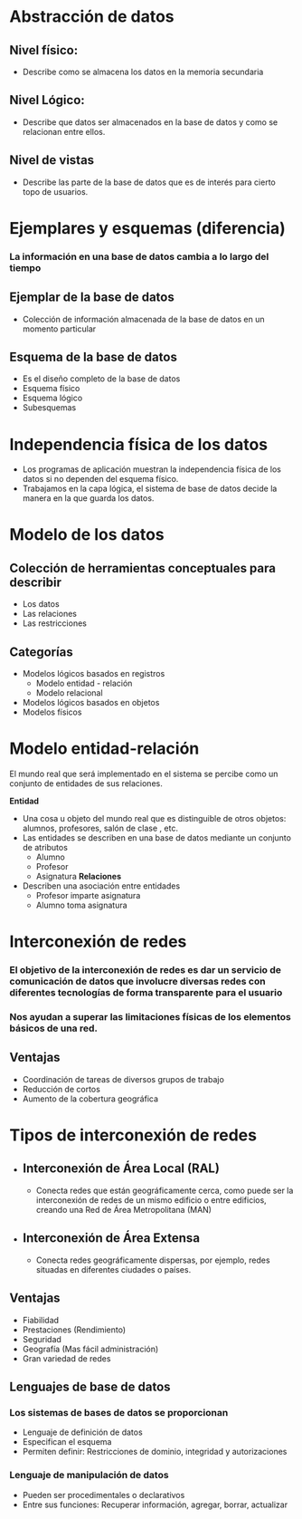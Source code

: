 
# Abstracción de datos

## Nivel físico:
- Describe como se almacena los datos en la memoria secundaria
## Nivel Lógico:
* Describe que datos ser almacenados en la base de datos y como se relacionan entre ellos.
## Nivel de vistas
* Describe las parte de la base de datos que es de interés para cierto topo de usuarios.

# Ejemplares y esquemas (diferencia)

### La información en una base de datos cambia a lo largo del tiempo

## Ejemplar de la base de datos
* Colección de información almacenada de la base de datos en un momento particular
## Esquema de la base de datos
* Es el diseño completo de la base de datos
* Esquema físico
* Esquema lógico
* Subesquemas

# Independencia física de los datos
* Los programas de aplicación muestran la independencia física de los datos si no dependen del esquema físico.
* Trabajamos en la capa lógica, el sistema de base de datos decide la manera en la que guarda los datos. 

# Modelo de los datos

## Colección de herramientas conceptuales para describir
* Los datos
* Las relaciones
* Las restricciones
## Categorías
* Modelos lógicos basados en registros
	* Modelo entidad - relación
	* Modelo relacional
* Modelos lógicos basados en objetos
* Modelos físicos


# Modelo entidad-relación

El mundo real que será implementado en el sistema se percibe como un conjunto de entidades de sus relaciones.

**Entidad** 
* Una cosa u objeto del mundo real que es distinguible de otros objetos: alumnos, profesores, salón de clase , etc.
* Las entidades se describen en una base de datos mediante un conjunto de atributos
	* Alumno
	* Profesor
	* Asignatura
**Relaciones**
* Describen una asociación entre entidades
	* Profesor imparte asignatura
	* Alumno toma asignatura


# Interconexión de redes

### El objetivo de la interconexión de redes es dar un servicio de comunicación de datos que involucre diversas redes con diferentes tecnologías de forma transparente para el usuario

### Nos ayudan a superar las limitaciones físicas de los elementos básicos de una red.

## Ventajas

* Coordinación de tareas de diversos grupos de trabajo
* Reducción de cortos
* Aumento de la cobertura geográfica

# Tipos de interconexión de redes

* ## Interconexión de Área Local (RAL)
	* Conecta redes que están geográficamente cerca, como puede ser la interconexión de redes de un mismo edificio o entre edificios, creando una Red de Área Metropolitana (MAN)  
* ## Interconexión de Área Extensa
	* Conecta redes geográficamente dispersas, por ejemplo, redes situadas en diferentes ciudades o países.

## Ventajas
* Fiabilidad 
* Prestaciones (Rendimiento)
* Seguridad
* Geografía (Mas fácil administración)
* Gran variedad de redes


## Lenguajes de base de datos

### Los sistemas de bases de datos se proporcionan
* Lenguaje de definición de datos
* Especifican el esquema 
* Permiten definir: Restricciones de dominio, integridad y autorizaciones

### Lenguaje de manipulación de datos
* Pueden ser procedimentales o declarativos
* Entre sus funciones: Recuperar información, agregar, borrar, actualizar